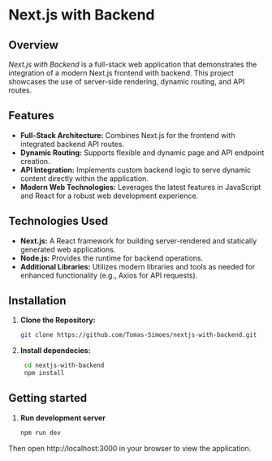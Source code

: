 # Next.js with Backend

## Overview

*Next.js with Backend* is a full-stack web application that demonstrates the integration of a modern Next.js frontend with backend. This project showcases the use of server-side rendering, dynamic routing, and API routes.

## Features

- **Full-Stack Architecture:** Combines Next.js for the frontend with integrated backend API routes.
- **Dynamic Routing:** Supports flexible and dynamic page and API endpoint creation.
- **API Integration:** Implements custom backend logic to serve dynamic content directly within the application.
- **Modern Web Technologies:** Leverages the latest features in JavaScript and React for a robust web development experience.

## Technologies Used

- **Next.js:** A React framework for building server-rendered and statically generated web applications.
- **Node.js:** Provides the runtime for backend operations.
- **Additional Libraries:** Utilizes modern libraries and tools as needed for enhanced functionality (e.g., Axios for API requests).

## Installation

1. **Clone the Repository:**
   ```bash
   git clone https://github.com/Tomas-Simoes/nextjs-with-backend.git
   ```

2. **Install dependecies:** 
   ```bash
    cd nextjs-with-backend
    npm install
   ```

## Getting started

1. **Run development server**
   ```bash
   npm run dev
   ```
   
Then open http://localhost:3000 in your browser to view the application.
